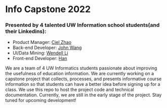 # Info Capstone 2022

<h3>Presented by 4 talented UW Information school students(and their Linkedins): </h3>
<ul>
  <li>
    Product Manager: <a href='https://www.linkedin.com/in/sinanzhao/'>Ciel Zhao</a>
  </li>
  <li>
    Back-end Developer: <a href='https://www.linkedin.com/in/jinghua-wang/'>John Wang</a>
  </li>
  <li>
    UI/Data Mining: <a href='https://www.linkedin.com/in/wendellli99/'>Wendell Li</a>
  </li>
  <li>
    Front-end Developer: <a href='https://www.linkedin.com/in/han-zhao-8b058217a/'>Han</a>
  </li>
</ul>

We are a team of 4 UW Informatics students passionate about improving the usefulness of education information. We are currently working on a capstone project that collects, processes, and presents informative course information so that students can have a better idea before signing up for a class. We use this repo to host the project code and technical documentation. Currently, we are still in the early stage of the project. Stay tuned for upcoming development!
